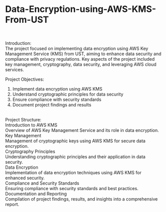 # Data-Encryption-using-AWS-KMS-From-UST
<br>

Introduction:
<br>
The project focused on implementing data encryption using AWS Key Management Service (KMS) from UST, aiming to enhance data security and compliance with privacy regulations. Key aspects of the project included key management, cryptography, data security, and leveraging AWS cloud services.
<br>

Project Objectives:
<br>
1. Implement data encryption using AWS KMS
2. Understand cryptographic principles for data security
3. Ensure compliance with security standards
4. Document project findings and results
<br>
Project Structure:
<br>
Introduction to AWS KMS
<br> Overview of AWS Key Management Service and its role in data encryption.
<br>
Key Management
<br> Management of cryptographic keys using AWS KMS for secure data encryption.
<br>
Cryptography Principles
<br> Understanding cryptographic principles and their application in data security.
<br>
Data Encryption
<br> Implementation of data encryption techniques using AWS KMS for enhanced security.
<br>
Compliance and Security Standards
<br> Ensuring compliance with security standards and best practices.
<br>
Documentation and Reporting
<br> Compilation of project findings, results, and insights into a comprehensive report.
